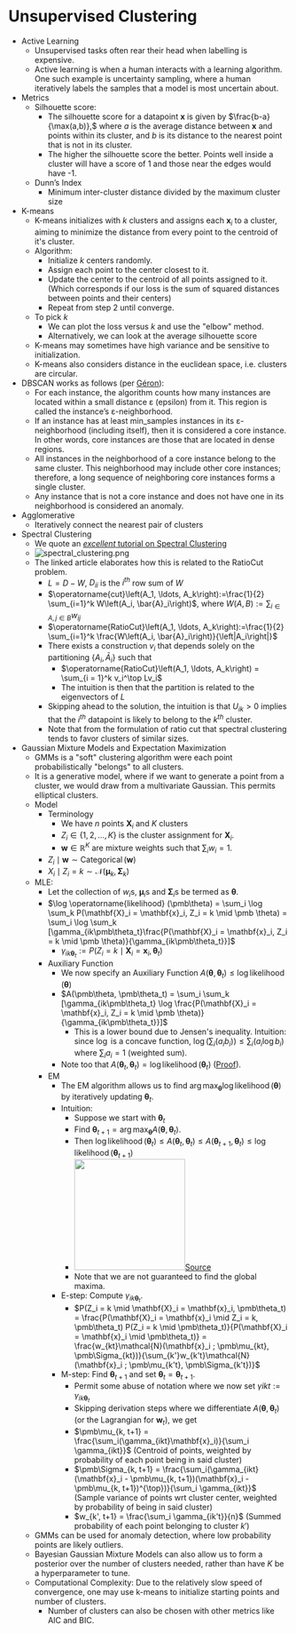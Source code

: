 # Unsupervised Clustering

- Active Learning
  - Unsupervised tasks often rear their head when labelling is expensive. 
  - Active learning is when a human interacts with a learning algorithm. One such example is uncertainty sampling, where a human iteratively labels the samples that a model is most uncertain about. 
- Metrics
  - Silhouette score:
    - The silhouette score for a datapoint $\mathbf{x}$ is given by $\frac{b-a}{\max(a,b)},$ where $a$ is the average distance between $\mathbf{x}$ and points within its cluster, and $b$ is its distance to the nearest point that is not in its cluster.
    - The higher the silhouette score the better. Points well inside a cluster will have a score of 1 and those near the edges would have -1. 
  - Dunn’s Index
    - Minimum inter-cluster distance divided by the maximum cluster size
- K-means
  - K-means initializes with $k$ clusters and assigns each $\mathbf{x}_i$ to a cluster, aiming to minimize the distance from every point to the centroid of it's cluster.
  - Algorithm:
    - Initialize $k$ centers randomly. 
    - Assign each point to the center closest to it. 
    - Update the center to the centroid of all points assigned to it. (Which corresponds if our loss is the sum of squared distances between points and their centers)
    - Repeat from step 2 until converge.
  - To pick $k$
    - We can plot the loss versus $k$ and use the "elbow" method.
    - Alternatively, we can look at the average silhouette score
  - K-means may sometimes have high variance and be sensitive to initialization. 
  - K-means also considers distance in the euclidean space, i.e. clusters are circular.
- DBSCAN works as follows (per [Géron](https://www.amazon.com/Hands-Machine-Learning-Scikit-Learn-TensorFlow/dp/1098125975)):
  - For each instance, the algorithm counts how many instances are located within a small distance ε (epsilon) from it. This region is called the instance’s 
ε-neighborhood.
  - If an instance has at least min_samples instances in its ε-neighborhood (including itself), then it is considered a core instance. In other words, core instances are those that are located in dense regions. 
  - All instances in the neighborhood of a core instance belong to the same cluster. This neighborhood may include other core instances; therefore, a long sequence of neighboring core instances forms a single cluster. 
  - Any instance that is not a core instance and does not have one in its neighborhood is considered an anomaly.
- Agglomerative
  - Iteratively connect the nearest pair of clusters
- Spectral Clustering
  - We quote an [_excellent_ tutorial on Spectral Clustering](https://people.csail.mit.edu/dsontag/courses/ml14/notes/Luxburg07_tutorial_spectral_clustering.pdf)
  - ![spectral_clustering.png](spectral_clustering.png)
  - The linked article elaborates how this is related to the RatioCut problem.
    - $L = D - W$, $D_{ii}$ is the $i^{th}$ row sum of $W$  
    - $\operatorname{cut}\left(A_1, \ldots, A_k\right):=\frac{1}{2} \sum_{i=1}^k W\left(A_i, \bar{A}_i\right)$, where $W(A, B):=\sum_{i \in A, j \in B} w_{i j}$
    - $\operatorname{RatioCut}\left(A_1, \ldots, A_k\right):=\frac{1}{2} \sum_{i=1}^k \frac{W\left(A_i, \bar{A}_i\right)}{\left|A_i\right|}$
    - There exists a construction $v_i$ that depends solely on the partitioning $\{A_i, \bar{A}_i\}$ such that
      - $\operatorname{RatioCut}\left(A_1, \ldots, A_k\right) = \sum_{i = 1}^k v_i^\top Lv_i$
      - The intuition is then that the partition is related to the eigenvectors of $L$
    - Skipping ahead to the solution, the intuition is that $U_{ik} > 0$ implies that the $i^{th}$ datapoint is likely to belong to the $k^{th}$ cluster. 
    - Note that from the formulation of ratio cut that spectral clustering tends to favor clusters of similar sizes. 
- Gaussian Mixture Models and Expectation Maximization
  - GMMs is a "soft" clustering algorithm were each point probabilistically "belongs" to all clusters.
  - It is a generative model, where if we want to generate a point from a cluster, we would draw from a multivariate Gaussian. This permits elliptical clusters.
  - Model
    - Terminology
      - We have $n$ points $\mathbf{X}_i$ and $K$ clusters
      - $Z_i \in \{1, 2, \ldots, K\}$ is the cluster assignment for $\mathbf{X}_i$.
      - $\mathbf{w} \in \mathbb{R}^K$ are mixture weights such that $\sum_i w_i = 1$.
    - $Z_i \mid \mathbf{w} \sim \operatorname{Categorical}(\mathbf{w})$
    - $X_i \mid Z_i = k \sim \mathcal{N}(\pmb\mu_k, \pmb\Sigma_k)$
  - MLE:
    - Let the collection of $w_i$s, $\pmb\mu_i$s and $\pmb\Sigma_i$s be termed as $\pmb\theta$. 
    - $\log \operatorname{likelihood} (\pmb\theta) = \sum_i \log \sum_k P(\mathbf{X}_i = \mathbf{x}_i, Z_i = k \mid \pmb \theta) = \sum_i \log \sum_k [\gamma_{ik\pmb\theta_t}\frac{P(\mathbf{X}_i = \mathbf{x}_i, Z_i = k \mid \pmb \theta)}{\gamma_{ik\pmb\theta_t}}]$
      - $\gamma_{ik\pmb\theta_t} := P(Z_i = k \mid \mathbf{X}_i = \mathbf{x}_i, \pmb\theta_t)$
    - Auxiliary Function
      - We now specify an Auxiliary Function $A(\pmb\theta, \pmb\theta_t) \leq \log \operatorname{likelihood} (\pmb\theta)$
      - $A(\pmb\theta, \pmb\theta_t) = \sum_i \sum_k [\gamma_{ik\pmb\theta_t} \log \frac{P(\mathbf{X}_i = \mathbf{x}_i, Z_i = k \mid \pmb \theta)}{\gamma_{ik\pmb\theta_t}}]$
        - This is a lower bound due to Jensen's inequality. Intuition: since $\log$ is a concave function, $\log(\sum_i (a_ib_i)) \leq \sum_i (a_i \log b_i)$ where $\sum_i a_i = 1$ (weighted sum).
      - Note too that $A(\pmb\theta_t, \pmb\theta_t) = \log \operatorname{likelihood} (\pmb\theta_t)$ ([Proof](https://users.cs.duke.edu/~cynthia/CourseNotes/GMMEMNotes.pdf)).
    - EM
      - The EM algorithm allows us to find $\arg\max_{\pmb\theta} \log \operatorname{likelihood} (\pmb\theta)$ by iteratively updating $\pmb\theta_t$.
      - Intuition:
        - Suppose we start with $\pmb\theta_t$
        - Find $\pmb\theta_{t+1} = \arg\max_{\pmb\theta} A(\pmb\theta, \pmb\theta_t)$.
        - Then $\log \operatorname{likelihood} (\pmb\theta_t) \leq A(\pmb\theta_t, \pmb\theta_t) \leq A(\pmb\theta_{t+1}, \pmb\theta_t) \leq \log \operatorname{likelihood} (\pmb\theta_{t+1})$
        - <img src="em.png" width="200">[Source](https://people.duke.edu/~ccc14/sta-663-2016/14_ExpectationMaximization.html)
        - Note that we are not guaranteed to find the global maxima. 
      - E-step: Compute $\gamma_{ik\pmb\theta_t}$. 
        - $P(Z_i = k \mid \mathbf{X}_i = \mathbf{x}_i, \pmb\theta_t) = \frac{P(\mathbf{X}_i = \mathbf{x}_i \mid Z_i = k, \pmb\theta_t) P(Z_i = k \mid \pmb\theta_t)}{P(\mathbf{X}_i = \mathbf{x}_i \mid \pmb\theta_t)} = \frac{w_{kt}\mathcal{N}(\mathbf{x}_i ; \pmb\mu_{kt}, \pmb\Sigma_{kt})}{\sum_{k'}w_{k't}\mathcal{N}(\mathbf{x}_i ; \pmb\mu_{k't}, \pmb\Sigma_{k't})}$
      - M-step: Find $\pmb\theta_{t+1}$ and set $\pmb\theta_t = \pmb\theta_{t+1}$. 
        - Permit some abuse of notation where we now set $\gamma{ikt} := \gamma_{ik\pmb\theta_t}$
        - Skipping derivation steps where we differentiate $A(\pmb\theta, \pmb\theta_t)$ (or the Lagrangian for $\mathbf{w}_t$), we get
        - $\pmb\mu_{k, t+1} = \frac{\sum_i(\gamma_{ikt}\mathbf{x}_i)}{\sum_i \gamma_{ikt}}$ (Centroid of points, weighted by probability of each point being in said cluster)
        - $\pmb\Sigma_{k, t+1} = \frac{\sum_i(\gamma_{ikt}(\mathbf{x}_i - \pmb\mu_{k, t+1})(\mathbf{x}_i - \pmb\mu_{k, t+1})^{\top})}{\sum_i \gamma_{ikt}}$  (Sample variance of points wrt cluster center, weighted by probability of being in said cluster)
        - $w_{k', t+1} = \frac{\sum_i \gamma_{ik't}}{n}$ (Summed probability of each point belonging to cluster $k'$)
  - GMMs can be used for anomaly detection, where low probability points are likely outliers. 
  - Bayesian Gaussian Mixture Models can also allow us to form a posterior over the number of clusters needed, rather than have $K$ be a hyperparameter to tune. 
  - Computational Complexity: Due to the relatively slow speed of convergence, one may use k-means to initialize starting points and number of clusters. 
    - Number of clusters can also be chosen with other metrics like AIC and BIC. 